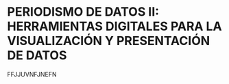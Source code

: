 # PERIODISMO DE DATOS II: HERRAMIENTAS DIGITALES PARA LA VISUALIZACIÓN Y PRESENTACIÓN DE DATOS
FFJJUVNFJNEFN
